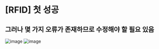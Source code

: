 # [RFID] 첫 성공
## 그러나 몇 가지 오류가 존재하므로 수정해야 할 필요 있음
![image](https://user-images.githubusercontent.com/53041002/63521666-dc345f80-c531-11e9-8593-98ca66aec650.png)
![image](https://user-images.githubusercontent.com/53041002/63521686-e7878b00-c531-11e9-87f3-baf5621a29d2.png)
